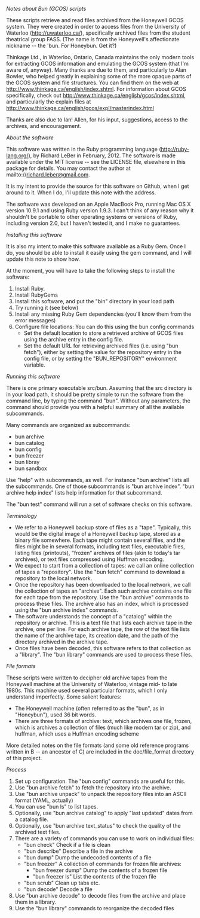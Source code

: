 _Notes about Bun (GCOS) scripts_

These scripts retrieve and read files archived from the Honeywell GCOS system. They were created in order
to access files from the University of Waterloo (http://uwaterloo.ca/), specifically archived files from the
student theatrical group FASS. (The name is from the Honeywell's affectionate nickname -- the 'bun. For
Honeybun. Get it?)

Thinkage Ltd., in Waterloo, Ontario, Canada maintains the only modern tools for extracting GCOS information
and emulating the GCOS system (that I'm aware of, anyway). Many thanks are due to them, and particularly
to Alan Bowler, who helped greatly in explaining some of the more opaque parts of the GCOS system and file
structures. You can find them on the web at http://www.thinkage.ca/english/index.shtml. For information
about GCOS specifically, check out http://www.thinkage.ca/english/gcos/index.shtml, and particularly the
explain files at http://www.thinkage.ca/english/gcos/expl/masterindex.html

Thanks are also due to Ian! Allen, for his input, suggestions, access to the archives, and encouragement.

_About the software_

This software was written in the Ruby programming language (http://ruby-lang.org/), by Richard LeBer in 
February, 2012. The software is made available under the MIT license -- see the LICENSE file, elsewhere
in this package for details. You may contact the author at mailto://richard.leber@gmail.com.

It is my intent to provide the source for this software on Github, when I get around to it. When I do,
I'll update this note with the address.

The software was developed on an Apple MacBook Pro, running Mac OS X version 10.9.1 and using Ruby version
1.9.3. I can't think of any reason why it shouldn't be portable to other operating systems or versions
of Ruby, including version 2.0, but I haven't tested it, and I make no guarantees.

_Installing this software_

It is also my intent to make this software available as a Ruby Gem. Once I do, you should be able to install
it easily using the gem command, and I will update this note to show how.

At the moment, you will have to take the following steps to install the software:

1. Install Ruby.
2. Install RubyGems
3. Install this software, and put the "bin" directory in your load path
4. Try running it (see below)
5. Install any missing Ruby Gem dependencies (you'll know them from the error messages)
6. Configure file locations: You can do this using the bun config commands
   - Set the default location to store a retrieved archive of GCOS files using the archive entry in the config file.
   - Set the default URL for retrieving archived files (i.e. using "bun fetch"), either by setting the value
     for the repository entry in the config file, or by setting the "BUN_REPOSITORY" environment variable.

_Running this software_

There is one primary executable src/bun. Assuming that the src directory is in your load path, it should
be pretty simple to run the software from the command line, by typing the command "bun". Without any
parameters, the command should provide you with a helpful summary of all the available subcommands.

Many commands are organized as subcommands:
- bun archive
- bun catalog
- bun config
- bun freezer
- bun libray
- bun sandbox

Use "help" with subcommands, as well. For instance "bun archive" lists all the subcommands. One of those 
subcommands is "bun archive index". "bun archive help index" lists help information for that subcommand.

The "bun test" command will run a set of software checks on this software.

_Terminology_
- We refer to a Honeywell backup store of files as a "tape". Typically, this would be the digital image of
  a Honeywell backup tape, stored as a binary file somewhere. Each tape might contain several files, and
  the files might be in several formats, including text files, executable files, listing files (printouts),
  "frozen" archives of files (akin to today's tar archives), or text files compressed using Huffman encoding.
- We expect to start from a collection of tapes: we call an online collection of tapes a "repository". Use
  the "bun fetch" command to download a repository to the local network.
- Once the repository has been downloaded to the local network, we call the collection of tapes an "archive".
  Each such archive contains one file for each tape from the repository. Use the 
  "bun archive" commands to process these files. The archive also has an index, which is processed using the
  "bun archive index" commands.
- The software understands the concept of a "catalog" within the repository or archive. This is a text file
  that lists each archive tape in the archive, one per line. For each archive tape, the row of the text file
  lists the name of the archive tape, its creation date, and the path of the directory archived in the
  archive tape.
- Once files have been decoded, this software refers to that collection as a "library". The "bun library"
  commands are used to process these files.

_File formats_

These scripts were written to decipher old archive tapes from the Honeywell machine at the University of
Waterloo, vintage mid- to late 1980s. This machine used several particular formats, which I only understand
imperfectly. Some salient features:
- The Honeywell machine (often referred to as the "bun", as in "Honeybun"), used 36 bit words.
- There are three formats of archive: text, which archives one file, frozen, which is archives 
  a collection of files (much like modern tar or zip), and huffman, which uses a Huffman encoding scheme

More detailed notes on the file formats (and some old reference programs written in B -- an ancestor of C)
are included in the doc/file_format directory of this project.

_Process_
1. Set up configuration. The "bun config" commands are useful for this. 
2. Use "bun archive fetch" to fetch the repository into the archive.
3. Use "bun archive unpack" to unpack the repository files into an ASCII format (YAML, actually)
4. You can use "bun ls" to list tapes.
5. Optionally, use "bun archive catalog" to apply "last updated" dates from a catalog file.
6. Optionally, use "bun archive text_status" to check the quality of the archived text files.
7. There are a variety of commands you can use to work on individual files:
   - "bun check"    Check if a file is clean
   - "bun describe" Describe a file in the archive
   - "bun dump"     Dump the undecoded contents of a file
   - "bun freezer"  A collection of commands for frozen file archives:
     - "bun freezer dump" Dump the contents of a frozen file
     - "bun freezer ls"   List the contents of the frozen file
   - "bun scrub"    Clean up tabs etc.
   - "bun decode"   Decode a file
8. Use "bun archive decode" to decode files from the archive and place them in a library.
9. Use the "bun library" commands to reorganize the decoded files

